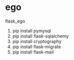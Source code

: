 # ego
flask_ego

1. pip install pymysql 
2. pip install flask-sqlalchemy
3.  pip install cryptography 
4. pip install flask-migrate 
5. pip install flask-mail
